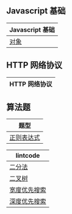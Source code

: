 ## Javascript 基础

| Javascript 基础                      |
| ------------------------------------ |
| [对象](./javascript/object/index.md) |

## HTTP 网络协议

| HTTP 网络协议 |
| ------------- |

## 算法题

| 题型                               |
| ---------------------------------- |
| [正则表达式](./src/regex/index.md) |

| lintcode                                                     |
| ------------------------------------------------------------ |
| [二分法](./src/lintcode/binary-search/index.md)              |
| [二叉树](./src/lintcode/binary-tree/index.md)                |
| [宽度优先搜索](./src/lintcode/breadth-first-search/index.md) |
| [深度优先搜索](./src/lintcode/depth-first-search/index.md)   |
